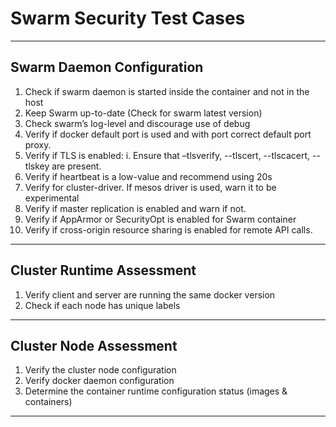 # Swarm Security Test Cases

---
##	Swarm Daemon Configuration
  1.	Check if swarm daemon is started inside the container and not in the host
  2.	Keep Swarm up-to-date (Check for swarm latest version)
  3.	Check swarm’s log-level and discourage use of debug
  4.	Verify if docker default port is used and with port correct default port proxy.
  5.	Verify if TLS is enabled:
    i.	Ensure that –tlsverify, --tlscert, --tlscacert, --tlskey are present.
  6.	Verify if heartbeat is a low-value and recommend using 20s
  7.	Verify for cluster-driver. If mesos driver is used, warn it to be experimental
  8.	Verify if master replication is enabled and warn if not.
  9.	Verify if AppArmor or SecurityOpt is enabled for Swarm container
  10. Verify if cross-origin resource sharing is enabled for remote API
      calls.

---

## Cluster Runtime Assessment
  1.	Verify client and server are running the same docker version
  2.	Check if each node has unique labels

---

## Cluster Node Assessment
  1.  Verify the cluster node configuration
  2.  Verify docker daemon configuration
  3.  Determine the container runtime configuration status (images &
      containers)

---

